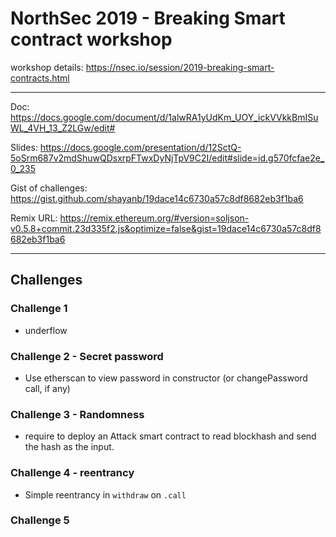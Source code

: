 # NorthSec 2019 - Breaking Smart contract workshop

workshop details: https://nsec.io/session/2019-breaking-smart-contracts.html

---------------

Doc: https://docs.google.com/document/d/1alwRA1yUdKm_UOY_ickVVkkBmISuWL_4VH_13_Z2LGw/edit#

Slides: https://docs.google.com/presentation/d/12SctQ-5oSrm687v2mdShuwQDsxrpFTwxDyNjTpV9C2I/edit#slide=id.g570fcfae2e_0_235

Gist of challenges: https://gist.github.com/shayanb/19dace14c6730a57c8df8682eb3f1ba6

Remix URL: https://remix.ethereum.org/#version=soljson-v0.5.8+commit.23d335f2.js&optimize=false&gist=19dace14c6730a57c8df8682eb3f1ba6


-----------------------------------------------------

## Challenges

### Challenge 1
- underflow 

### Challenge 2 - Secret password
- Use etherscan to view password in constructor (or changePassword call, if any)

### Challenge 3 - Randomness
- require to deploy an Attack smart contract to read blockhash and send the hash as the input.

### Challenge 4 - reentrancy
- Simple reentrancy in `withdraw` on `.call`

### Challenge 5
